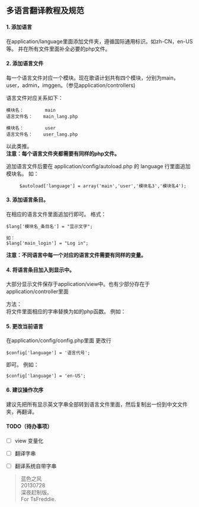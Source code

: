 ## 多语言翻译教程及规范

#### 1. 添加语言
在application/language里面添加文件夹，遵循国际通用标识。如zh-CN，en-US等。
并在所有文件里面补全必要的php文件。

#### 2. 添加语言文件
每一个语言文件对应一个模块。现在歌语计划共有四个模块，分别为main，user，admin，imggen。（参见application/controllers)

语言文件对应关系如下：

    模块名：        main
    语言文件名：    main_lang.php

    模块名：        user
    语言文件名：    user_lang.php

以此类推。<br>
    __注意：每个语言文件夹都需要有同样的php文件。__
    
追加语言文件后要在 application/config/autoload.php 的 language 行里面追加模块名。
如：

         $autoload['language'] = array('main','user','模块名3','模块名4');

#### 3. 添加语言条目。
在相应的语言文件里面追加行即可。
格式：

    $lang['模块名_条目名'] = "显示文字";

    如：
    $lang['main_login'] = "Log in";

__注意：不同语言中每一个对应的语言文件需要有同样的变量。__

#### 4. 将语言条目加入到显示中。
大部分显示文件保存于application/view中。也有少部分存在于application/controller里面

方法：<br>
将文件里面相应的字串替换为如<?=lang('模块名_条目名');?>的php函数。
    例如：<?=lang('main_login');?>

#### 5. 更改当前语言
在application/config/config.php里面
更改行

    $config['language'] = '语言代号';
    
即可。
例如：

    $config['language'] = 'en-US';

#### 6. 建议操作次序
建议先把所有显示英文字串全部转到语言文件里面，然后复制出一份到中文文件夹，再翻译。

#### TODO（待办事项）

- [ ] view 变量化
- [ ] 翻译字串
- [ ] 翻译系统自带字串


> 蓝色之风<br>
> 20130728<br>
> 深夜赶制版。<br>
> For TsFreddie.
